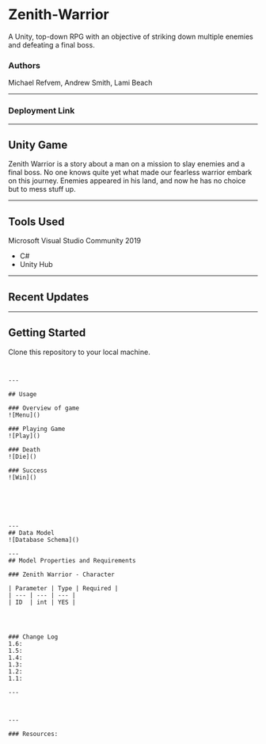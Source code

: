 # Zenith-Warrior
A Unity, top-down RPG with an objective of striking down multiple enemies and defeating a final boss. 

### Authors
Michael Refvem, Andrew Smith, Lami Beach



---
### Deployment Link



---
## Unity Game
Zenith Warrior is a story about a man on a mission to slay enemies and a final boss. No one knows quite yet 
what made our fearless warrior embark on this journey. Enemies appeared in his land, and now he has no choice 
but to mess stuff up.

---

## Tools Used
Microsoft Visual Studio Community 2019 

- C#
- Unity Hub

---

## Recent Updates



---

## Getting Started

Clone this repository to your local machine.

```


---

## Usage

### Overview of game
![Menu]()

### Playing Game
![Play]()

### Death
![Die]()

### Success
![Win]()






---
## Data Model
![Database Schema]()

---
## Model Properties and Requirements

### Zenith Warrior - Character

| Parameter | Type | Required |
| --- | --- | --- |
| ID  | int | YES |




### Change Log
1.6: 
1.5: 
1.4:  
1.3: 
1.2:
1.1: 

---



---

### Resources:


